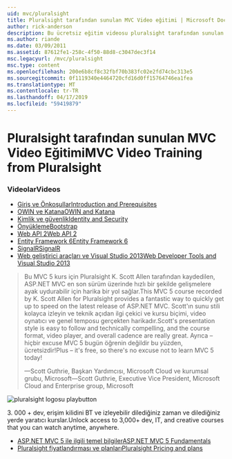 ```yaml
---
uid: mvc/pluralsight
title: Pluralsight tarafından sunulan MVC Video eğitimi | Microsoft Docs
author: rick-anderson
description: Bu ücretsiz eğitim videosu pluralsight tarafından sunulan MVC Video eğitimi ASP.NET MVC ile çalışmaya alırsınız. Geliştirme sürecinizi ayarı kadar her şeyi kapsar...
ms.author: riande
ms.date: 03/09/2011
ms.assetid: 87612fe1-258c-4f50-88d8-c3047dec3f14
msc.legacyurl: /mvc/pluralsight
msc.type: content
ms.openlocfilehash: 200e6b8cf8c32fbf70b383fc02e2fd74cbc313e5
ms.sourcegitcommit: 0f1119340e4464720cfd16d0ff15764746ea1fea
ms.translationtype: MT
ms.contentlocale: tr-TR
ms.lasthandoff: 04/17/2019
ms.locfileid: "59419879"
---
```

# <a name="mvc-video-training-from-pluralsight"></a><span data-ttu-id="ae811-104">Pluralsight tarafından sunulan MVC Video Eğitimi</span><span class="sxs-lookup"><span data-stu-id="ae811-104">MVC Video Training from Pluralsight</span></span>

### <a name="videos"></a><span data-ttu-id="ae811-105">Videolar</span><span class="sxs-lookup"><span data-stu-id="ae811-105">Videos</span></span>

- [<span data-ttu-id="ae811-106">Giriş ve Önkoşullar</span><span class="sxs-lookup"><span data-stu-id="ae811-106">Introduction and Prerequisites</span></span>](https://pluralsight.com/training/Player?author=scott-allen&name=aspdotnet-mvc5-fundamentals-m1-introduction&mode=live&clip=0&course=aspdotnet-mvc5-fundamentals)
- [<span data-ttu-id="ae811-107">OWIN ve Katana</span><span class="sxs-lookup"><span data-stu-id="ae811-107">OWIN and Katana</span></span>](https://pluralsight.com/training/Player?author=scott-allen&name=aspdotnet-mvc5-fundamentals-m2-katana&mode=live&clip=0&course=aspdotnet-mvc5-fundamentals)
- [<span data-ttu-id="ae811-108">Kimlik ve güvenlik</span><span class="sxs-lookup"><span data-stu-id="ae811-108">Identity and Security</span></span>](https://pluralsight.com/training/Player?author=scott-allen&name=aspdotnet-mvc5-fundamentals-m3-identity&mode=live&clip=0&course=aspdotnet-mvc5-fundamentals)
- [<span data-ttu-id="ae811-109">Önyükleme</span><span class="sxs-lookup"><span data-stu-id="ae811-109">Bootstrap</span></span>](https://pluralsight.com/training/Player?author=scott-allen&name=aspdotnet-mvc5-fundamentals-m4-bootstrap&mode=live&clip=0&course=aspdotnet-mvc5-fundamentals)
- [<span data-ttu-id="ae811-110">Web API 2</span><span class="sxs-lookup"><span data-stu-id="ae811-110">Web API 2</span></span>](https://pluralsight.com/training/Player?author=scott-allen&name=aspdotnet-mvc5-fundamentals-m5-webapi2&mode=live&clip=0&course=aspdotnet-mvc5-fundamentals)
- [<span data-ttu-id="ae811-111">Entity Framework 6</span><span class="sxs-lookup"><span data-stu-id="ae811-111">Entity Framework 6</span></span>](https://pluralsight.com/training/Player?author=scott-allen&name=aspdotnet-mvc5-fundamentals-m6-ef6&mode=live&clip=0&course=aspdotnet-mvc5-fundamentals)
- [<span data-ttu-id="ae811-112">SignalR</span><span class="sxs-lookup"><span data-stu-id="ae811-112">SignalR</span></span>](https://pluralsight.com/training/Player?author=scott-allen&name=aspdotnet-mvc5-fundamentals-m7-signalr&mode=live&clip=0&course=aspdotnet-mvc5-fundamentals)
- [<span data-ttu-id="ae811-113">Web geliştirici araçları ve Visual Studio 2013</span><span class="sxs-lookup"><span data-stu-id="ae811-113">Web Developer Tools and Visual Studio 2013</span></span>](https://pluralsight.com/training/Player?author=scott-allen&name=aspdotnet-mvc5-fundamentals-m8-visualstudio&mode=live&clip=0&course=aspdotnet-mvc5-fundamentals)

> <span data-ttu-id="ae811-114">Bu MVC 5 kurs için Pluralsight K. Scott Allen tarafından kaydedilen, ASP.NET MVC en son sürüm üzerinde hızlı bir şekilde gelişmelere ayak uydurabilir için harika bir yol sağlar.</span><span class="sxs-lookup"><span data-stu-id="ae811-114">This MVC 5 course recorded by K. Scott Allen for Pluralsight provides a fantastic way to quickly get up to speed on the latest release of ASP.NET MVC.</span></span> <span data-ttu-id="ae811-115">Scott'ın sunu stili kolayca izleyin ve teknik açıdan ilgi çekici ve kursu biçimi, video oynatıcı ve genel temposu gerçekten harikadır.</span><span class="sxs-lookup"><span data-stu-id="ae811-115">Scott's presentation style is easy to follow and technically compelling, and the course format, video player, and overall cadence are really great.</span></span> <span data-ttu-id="ae811-116">Ayrıca – hiçbir excuse MVC 5 bugün öğrenin değildir bu yüzden, ücretsizdir!</span><span class="sxs-lookup"><span data-stu-id="ae811-116">Plus – it's free, so there's no excuse not to learn MVC 5 today!</span></span>
>
> <span data-ttu-id="ae811-117">&mdash;Scott Guthrie, Başkan Yardımcısı, Microsoft Cloud ve kurumsal grubu, Microsoft</span><span class="sxs-lookup"><span data-stu-id="ae811-117">&mdash;Scott Guthrie, Executive Vice President, Microsoft Cloud and Enterprise group, Microsoft</span></span>

![pluralsight logosu playbutton](pluralsight/_static/image1.png)

<span data-ttu-id="ae811-119">3. 000 + dev, erişim kilidini BT ve izleyebilir dilediğiniz zaman ve dilediğiniz yerde yaratıcı kurslar.</span><span class="sxs-lookup"><span data-stu-id="ae811-119">Unlock access to 3,000+ dev, IT, and creative courses that you can watch anytime, anywhere.</span></span>

* [<span data-ttu-id="ae811-120">ASP.NET MVC 5 ile ilgili temel bilgiler</span><span class="sxs-lookup"><span data-stu-id="ae811-120">ASP.NET MVC 5 Fundamentals</span></span>](https://www.pluralsight.com/courses/aspdotnet-mvc5-fundamentals)
* [<span data-ttu-id="ae811-121">Pluralsight fiyatlandırması ve planları</span><span class="sxs-lookup"><span data-stu-id="ae811-121">Pluralsight Pricing and plans</span></span>](https://www.pluralsight.com/pricing)
